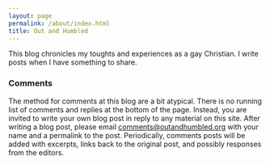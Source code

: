 ```yaml
---
layout: page
permalink: /about/index.html
title: Out and Humbled
---
```


This blog chronicles my toughts and experiences as a gay Christian. I write posts when I have something to share.

### Comments

The method for comments at this blog are a bit atypical. There is no running list of comments and replies at the bottom of the page. Instead, you are invited to write your own blog post in reply to any material on this site. After writing a blog post, please email [comments@outandhumbled.org](mailto:comments@outandhumbled.org) with your name and a permalink to the post. Periodically, comments posts will be added with excerpts, links back to the original post, and possibly responses from the editors.
